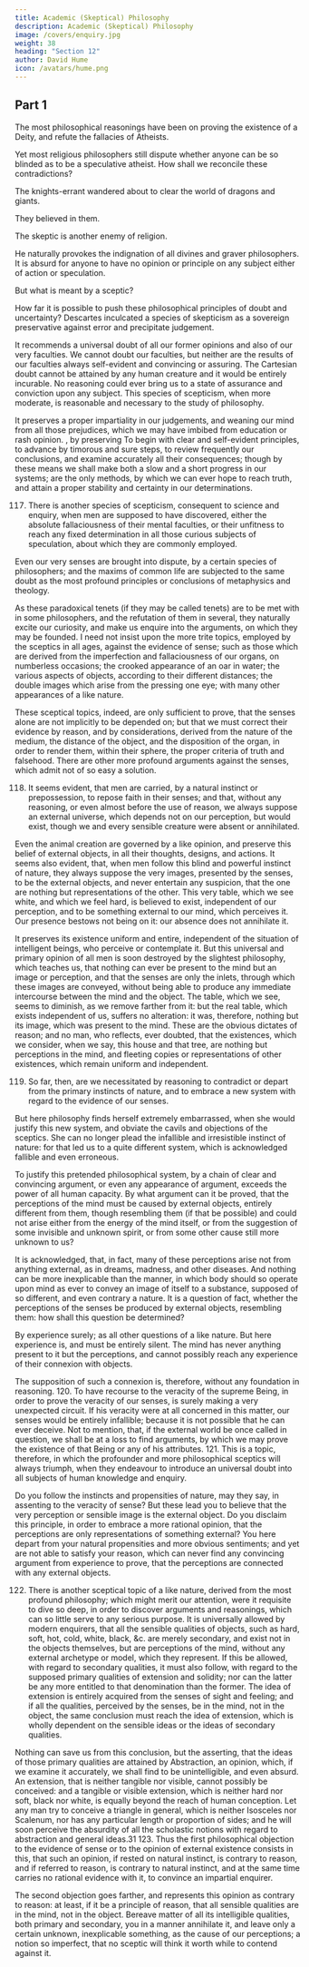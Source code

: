 ```yaml
---
title: Academic (Skeptical) Philosophy
description: Academic (Skeptical) Philosophy
image: /covers/enquiry.jpg
weight: 38
heading: "Section 12"
author: David Hume
icon: /avatars/hume.png
--- 
```



## Part 1

The most philosophical reasonings have been on proving the existence of a Deity, and refute the fallacies of Atheists.

Yet most religious philosophers still dispute whether anyone can be so blinded as to be a speculative atheist.
How shall we reconcile these contradictions?

The knights-errant wandered about to clear the world of dragons and giants.

They believed in them.

The skeptic is another enemy of religion.

He naturally provokes the indignation of all divines and graver philosophers.
It is absurd for anyone to have no opinion or principle on any subject either of action or speculation.

But what is meant by a sceptic?

How far it is possible to push these philosophical principles of doubt and uncertainty?
Descartes inculcated a species of skepticism as a sovereign preservative against error and precipitate judgement.

It recommends a universal doubt of all our former opinions and also of our very faculties.
We cannot doubt our faculties, but neither are the results of our faculties always self-evident and convincing or assuring.
The Cartesian doubt cannot be attained by any human creature and it would be entirely incurable.
No reasoning could ever bring us to a state of assurance and conviction upon any subject.
This species of scepticism, when more moderate, is reasonable and necessary to the study of philosophy.

It preserves a proper impartiality in our judgements, and weaning our mind from all those prejudices, which we may have imbibed from education or rash opinion.
, by preserving To begin with clear and self-evident principles, to advance by timorous and sure steps, to review frequently our conclusions, and examine accurately all their consequences; though by these means we shall make both a slow and a short progress in our systems; are the only methods, by which we can ever hope to reach truth, and attain a proper stability and certainty in our determinations. 

117. There is another species of scepticism, consequent to science and enquiry, when men are supposed to have discovered, either the absolute fallaciousness of their mental faculties, or their unfitness to reach any fixed determination in all those curious subjects of speculation, about which they are commonly employed. 

Even our very senses are brought into dispute, by a certain species of philosophers; and the maxims of common life are subjected to the same doubt as the most profound principles or conclusions of metaphysics and theology. 

As these paradoxical tenets (if they may be called tenets) are to be met with in some philosophers, and the refutation of them in several, they naturally excite our curiosity, and make us enquire into the arguments, on which they may be founded. I need not insist upon the more trite topics, employed by the sceptics in all ages, against the evidence of sense; such as those which are derived from the imperfection and fallaciousness of our organs, on numberless occasions; the crooked appearance of an oar in water; the various aspects of objects, according to their different distances; the double images which arise from the pressing one eye; with many other appearances of a like nature. 

These sceptical topics, indeed, are only sufficient to prove, that the senses alone are not implicitly to be depended on; but that we must correct their evidence by reason, and by considerations, derived from the nature of the medium, the distance of the object, and the disposition of the organ, in order to render them, within their sphere, the proper criteria of truth and falsehood. There are other more profound arguments against the senses, which admit not of so easy a solution. 


118. It seems evident, that men are carried, by a natural instinct or prepossession, to repose faith in their senses; and that, without any reasoning, or even almost before the use of reason, we always suppose an external universe, which depends not on our perception, but would exist, though we and every sensible creature were absent or annihilated. 

Even the animal creation are governed by a like opinion, and preserve this belief of external objects, in all their thoughts, designs, and actions. It seems also evident, that, when men follow this blind and powerful instinct of nature, they always suppose the very images, presented by the senses, to be the external objects, and never entertain any suspicion, that the one are nothing but representations of the other. This very table, which we see white, and which we feel hard, is believed to exist, independent of our perception, and to be something external to our mind, which perceives it. Our presence bestows not being on it: our absence does not annihilate it. 

It preserves its existence uniform and entire, independent of the situation of intelligent beings, who perceive or contemplate it. But this universal and primary opinion of all men is soon destroyed by the slightest philosophy, which teaches us, that nothing can ever be present to the mind but an image or perception, and that the senses are only the inlets, through which these images are conveyed, without being able to produce any immediate intercourse between the mind and the object. The table, which we see, seems to diminish, as we remove farther from it: but the real table, which exists independent of us, suffers no alteration: it was, therefore, nothing but its image, which was present to the mind. These are the obvious dictates of reason; and no man, who reflects, ever doubted, that the existences, which we consider, when we say, this house and that tree, are nothing but perceptions in the mind, and fleeting copies or representations of other existences, which remain uniform and independent. 

119. So far, then, are we necessitated by reasoning to contradict or depart from the primary instincts of nature, and to embrace a new system with regard to the evidence of our senses. 

But here philosophy finds herself extremely embarrassed, when she would justify this new system, and obviate the cavils and objections of the sceptics. She can no longer plead the infallible and irresistible instinct of nature: for that led us to a quite different system, which is acknowledged fallible and even erroneous. 

To justify this pretended philosophical system, by a chain of clear and convincing argument, or even any appearance of argument, exceeds the power of all human capacity. By what argument can it be proved, that the perceptions of the mind must be caused by external objects, entirely different from them, though resembling them (if that be possible) and could not arise either from the energy of the mind itself, or from the suggestion of some invisible and unknown spirit, or from some other cause still more unknown to us? 

It is acknowledged, that, in fact, many of these perceptions arise not from anything external, as in dreams, madness, and other diseases. And nothing can be more inexplicable than the manner, in which body should so operate upon mind as ever to convey an image of itself to a substance, supposed of so different, and even contrary a nature. It is a question of fact, whether the perceptions of the senses be produced by external objects, resembling them: how shall this question be determined? 

By experience surely; as all other questions of a like nature. But here experience is, and must be entirely silent. The mind has never anything present to it but the perceptions, and cannot possibly reach any experience of their connexion with objects. 

The supposition of such a connexion is, therefore, without any foundation in reasoning. 120. To have recourse to the veracity of the supreme Being, in order to prove the veracity of our senses, is surely making a very unexpected circuit. If his veracity were at all concerned in this matter, our senses would be entirely infallible; because it is not possible that he can ever deceive. Not to mention, that, if the external world be once called in question, we shall be at a loss to find arguments, by which we may prove the existence of that Being or any of his attributes. 121. This is a topic, therefore, in which the profounder and more philosophical sceptics will always triumph, when they endeavour to introduce an universal doubt into all subjects of human knowledge and enquiry. 

Do you follow the instincts and propensities of nature, may they say, in assenting to the veracity of sense? But these lead you to believe that the very perception or sensible image is the external object. Do you disclaim this principle, in order to embrace a more rational opinion, that the perceptions are only representations of something external? You here depart from your natural propensities and more obvious sentiments; and yet are not able to satisfy your reason, which can never find any convincing argument from experience to prove, that the perceptions are connected with any external objects. 

122. There is another sceptical topic of a like nature, derived from the most profound philosophy; which might merit our attention, were it requisite to dive so deep, in order to discover arguments and reasonings, which can so little serve to any serious purpose. It is universally allowed by modern enquirers, that all the sensible qualities of objects, such as hard, soft, hot, cold, white, black, &c. are merely secondary, and exist not in the objects themselves, but are perceptions of the mind, without any external archetype or model, which they represent. If this be allowed, with regard to secondary qualities, it must also follow, with regard to the supposed primary qualities of extension and solidity; nor can the latter be any more entitled to that denomination than the former. The idea of extension is entirely acquired from the senses of sight and feeling; and if all the qualities, perceived by the senses, be in the mind, not in the object, the same conclusion must reach the idea of extension, which is wholly dependent on the sensible ideas or the ideas of secondary qualities.

Nothing can save us from this conclusion, but the asserting, that the ideas of those primary qualities are attained by Abstraction, an opinion, which, if we examine it accurately, we shall find to be unintelligible, and even absurd. An extension, that is neither tangible nor visible, cannot possibly be conceived: and a tangible or visible extension, which is neither hard nor soft, black nor white, is equally beyond the reach of human conception. Let any man try to conceive a triangle in general, which is neither Isosceles nor Scalenum, nor has any particular length or proportion of sides; and he will soon perceive the absurdity of all the scholastic notions with regard to abstraction and general ideas.31 123. Thus the first philosophical objection to the evidence of sense or to the opinion of external existence consists in this, that such an opinion, if rested on natural instinct, is contrary to reason, and if referred to reason, is contrary to natural instinct, and at the same time carries no rational evidence with it, to convince an impartial enquirer. 

The second objection goes farther, and represents this opinion as contrary to reason: at least, if it be a principle of reason, that all sensible qualities are in the mind, not in the object. Bereave matter of all its intelligible qualities, both primary and secondary, you in a manner annihilate it, and leave only a certain unknown, inexplicable something, as the cause of our perceptions; a notion so imperfect, that no sceptic will think it worth while to contend against it.
